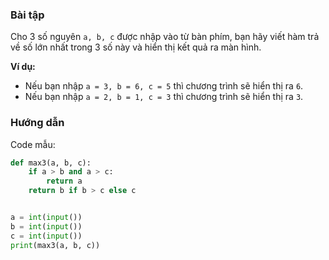### **Bài tập**

Cho 3 số nguyên `a, b, c` được nhập vào từ bàn phím, bạn hãy viết hàm trả về số lớn nhất trong 3 số này và hiển thị kết quả ra màn hình.

**Ví dụ:**

-   Nếu bạn nhập `a = 3, b = 6, c = 5` thì chương trình sẽ hiển thị ra `6`.
-   Nếu bạn nhập `a = 2, b = 1, c = 3` thì chương trình sẽ hiển thị ra `3`.

### **Hướng dẫn**

Code mẫu:

``` python
def max3(a, b, c):
    if a > b and a > c:
        return a
    return b if b > c else c


a = int(input())
b = int(input())
c = int(input())
print(max3(a, b, c))
```
